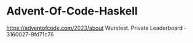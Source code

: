# Advent-Of-Code-Haskell
https://adventofcode.com/2023/about
Wurstest. 
Private Leaderboard - 3160027-9fd71c76

